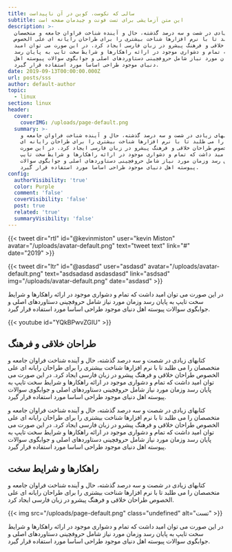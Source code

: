 ```yaml
---
title: سالی که نکوست، کوین در آن ناپیداست
subtitle: این متن آزمایشی برای تست فونت و چیدمان صفحه است
description: >-
  کتابهای زیادی در شصت و سه درصد گذشته، حال و آینده شناخت فراوان جامعه و متخصصان
  را می طلبد تا با نرم افزارها شناخت بیشتری را برای طراحان رایانه ای علی الخصوص
  طراحان خلاقی و فرهنگ پیشرو در زبان فارسی ایجاد کرد. در این صورت می توان امید
  داشت که تمام و دشواری موجود در ارائه راهکارها و شرایط سخت تایپ به پایان رسد
  وزمان مورد نیاز شامل حروفچینی دستاوردهای اصلی و جوابگوی سوالات پیوسته اهل
  دنیای موجود طراحی اساسا مورد استفاده قرار گیرد.
date: 2019-09-13T00:00:00.000Z
url: posts/sss
author: default-author
topic:
  - linux
section: linux
header:
  cover:
    coverIMG: /uploads/page-default.png
  summary: >-
    کتابهای زیادی در شصت و سه درصد گذشته، حال و آینده شناخت فراوان جامعه و
    متخصصان را می طلبد تا با نرم افزارها شناخت بیشتری را برای طراحان رایانه ای
    علی الخصوص طراحان خلاقی و فرهنگ پیشرو در زبان فارسی ایجاد کرد. در این صورت
    می توان امید داشت که تمام و دشواری موجود در ارائه راهکارها و شرایط سخت تایپ
    به پایان رسد وزمان مورد نیاز شامل حروفچینی دستاوردهای اصلی و جوابگوی سوالات
    پیوسته اهل دنیای موجود طراحی اساسا مورد استفاده قرار گیرد.
config:
  authorVisibility: 'true'
  color: Purple
  comment: 'false'
  coverVisibility: 'false'
  post: true
  related: 'true'
  summaryVisibility: 'false'
---
```

{{< tweet dir="rtl" id="@kevinmiston" user="kevin Miston" avatar="/uploads/avatar-default.png" text="tweet text" link="#" date="2019" >}}

{{< tweet dir="ltr" id="@asdasd" user="asdasd" avatar="/uploads/avatar-default.png" text="asdsadasd asdasdasd" link="asdsad" img="/uploads/avatar-default.png" date="asdasd" >}}

در این صورت می توان امید داشت که تمام و دشواری موجود در ارائه راهکارها و شرایط سخت تایپ به پایان رسد وزمان مورد نیاز شامل حروفچینی دستاوردهای اصلی و جوابگوی سوالات پیوسته اهل دنیای موجود طراحی اساسا مورد استفاده قرار گیرد.

{{< youtube id="YQkBPwvZGIU" >}}

## طراحان خلاقی و فرهنگ

کتابهای زیادی در شصت و سه درصد گذشته، حال و آینده شناخت فراوان جامعه و متخصصان را می طلبد تا با نرم افزارها شناخت بیشتری را برای طراحان رایانه ای علی الخصوص طراحان خلاقی و فرهنگ پیشرو در زبان فارسی ایجاد کرد. در این صورت می توان امید داشت که تمام و دشواری موجود در ارائه راهکارها و شرایط سخت تایپ به پایان رسد وزمان مورد نیاز شامل حروفچینی دستاوردهای اصلی و جوابگوی سوالات پیوسته اهل دنیای موجود طراحی اساسا مورد استفاده قرار گیرد.

کتابهای زیادی در شصت و سه درصد گذشته، حال و آینده شناخت فراوان جامعه و متخصصان را می طلبد تا با نرم افزارها شناخت بیشتری را برای طراحان رایانه ای علی الخصوص طراحان خلاقی و فرهنگ پیشرو در زبان فارسی ایجاد کرد. در این صورت می توان امید داشت که تمام و دشواری موجود در ارائه راهکارها و شرایط سخت تایپ به پایان رسد وزمان مورد نیاز شامل حروفچینی دستاوردهای اصلی و جوابگوی سوالات پیوسته اهل دنیای موجود طراحی اساسا مورد استفاده قرار گیرد.

## راهکارها و شرایط سخت

کتابهای زیادی در شصت و سه درصد گذشته، حال و آینده شناخت فراوان جامعه و متخصصان را می طلبد تا با نرم افزارها شناخت بیشتری را برای طراحان رایانه ای علی الخصوص طراحان خلاقی و فرهنگ پیشرو در زبان فارسی ایجاد کرد. 

{{< img src="/uploads/page-default.png" class="undefined" alt="تست" >}}

در این صورت می توان امید داشت که تمام و دشواری موجود در ارائه راهکارها و شرایط سخت تایپ به پایان رسد وزمان مورد نیاز شامل حروفچینی دستاوردهای اصلی و جوابگوی سوالات پیوسته اهل دنیای موجود طراحی اساسا مورد استفاده قرار گیرد.
